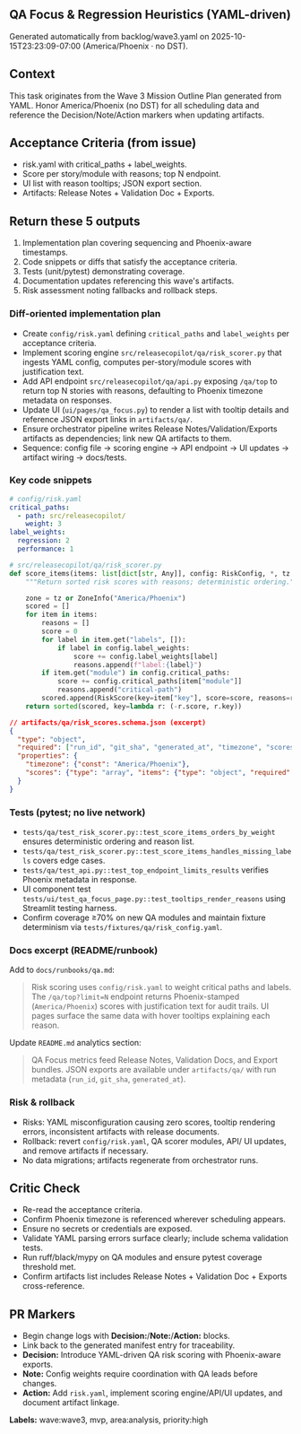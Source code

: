 ## QA Focus & Regression Heuristics (YAML-driven)

Generated automatically from backlog/wave3.yaml on 2025-10-15T23:23:09-07:00 (America/Phoenix · no DST).

## Context
This task originates from the Wave 3 Mission Outline Plan generated from YAML. Honor America/Phoenix (no DST) for all scheduling data and reference the Decision/Note/Action markers when updating artifacts.

## Acceptance Criteria (from issue)
- risk.yaml with critical_paths + label_weights.
- Score per story/module with reasons; top N endpoint.
- UI list with reason tooltips; JSON export section.
- Artifacts: Release Notes + Validation Doc + Exports.

## Return these 5 outputs
1. Implementation plan covering sequencing and Phoenix-aware timestamps.
2. Code snippets or diffs that satisfy the acceptance criteria.
3. Tests (unit/pytest) demonstrating coverage.
4. Documentation updates referencing this wave's artifacts.
5. Risk assessment noting fallbacks and rollback steps.

### Diff-oriented implementation plan
- Create `config/risk.yaml` defining `critical_paths` and `label_weights` per acceptance criteria.
- Implement scoring engine `src/releasecopilot/qa/risk_scorer.py` that ingests YAML config, computes per-story/module scores with justification text.
- Add API endpoint `src/releasecopilot/qa/api.py` exposing `/qa/top` to return top N stories with reasons, defaulting to Phoenix timezone metadata on responses.
- Update UI (`ui/pages/qa_focus.py`) to render a list with tooltip details and reference JSON export links in `artifacts/qa/`.
- Ensure orchestrator pipeline writes Release Notes/Validation/Exports artifacts as dependencies; link new QA artifacts to them.
- Sequence: config file → scoring engine → API endpoint → UI updates → artifact wiring → docs/tests.

### Key code snippets
```yaml
# config/risk.yaml
critical_paths:
  - path: src/releasecopilot/
    weight: 3
label_weights:
  regression: 2
  performance: 1
```

```python
# src/releasecopilot/qa/risk_scorer.py
def score_items(items: list[dict[str, Any]], config: RiskConfig, *, tz: ZoneInfo | None = None) -> list[RiskScore]:
    """Return sorted risk scores with reasons; deterministic ordering."""

    zone = tz or ZoneInfo("America/Phoenix")
    scored = []
    for item in items:
        reasons = []
        score = 0
        for label in item.get("labels", []):
            if label in config.label_weights:
                score += config.label_weights[label]
                reasons.append(f"label:{label}")
        if item.get("module") in config.critical_paths:
            score += config.critical_paths[item["module"]]
            reasons.append("critical-path")
        scored.append(RiskScore(key=item["key"], score=score, reasons=reasons, generated_at=datetime.now(tz=zone)))
    return sorted(scored, key=lambda r: (-r.score, r.key))
```

```json
// artifacts/qa/risk_scores.schema.json (excerpt)
{
  "type": "object",
  "required": ["run_id", "git_sha", "generated_at", "timezone", "scores"],
  "properties": {
    "timezone": {"const": "America/Phoenix"},
    "scores": {"type": "array", "items": {"type": "object", "required": ["key", "score", "reasons"]}}
  }
}
```

### Tests (pytest; no live network)
- `tests/qa/test_risk_scorer.py::test_score_items_orders_by_weight` ensures deterministic ordering and reason list.
- `tests/qa/test_risk_scorer.py::test_score_items_handles_missing_labels` covers edge cases.
- `tests/qa/test_api.py::test_top_endpoint_limits_results` verifies Phoenix metadata in response.
- UI component test `tests/ui/test_qa_focus_page.py::test_tooltips_render_reasons` using Streamlit testing harness.
- Confirm coverage ≥70% on new QA modules and maintain fixture determinism via `tests/fixtures/qa/risk_config.yaml`.

### Docs excerpt (README/runbook)
Add to `docs/runbooks/qa.md`:

> Risk scoring uses `config/risk.yaml` to weight critical paths and labels. The `/qa/top?limit=N` endpoint returns Phoenix-stamped (`America/Phoenix`) scores with justification text for audit trails. UI pages surface the same data with hover tooltips explaining each reason.

Update `README.md` analytics section:

> QA Focus metrics feed Release Notes, Validation Docs, and Export bundles. JSON exports are available under `artifacts/qa/` with run metadata (`run_id`, `git_sha`, `generated_at`).

### Risk & rollback
- Risks: YAML misconfiguration causing zero scores, tooltip rendering errors, inconsistent artifacts with release documents.
- Rollback: revert `config/risk.yaml`, QA scorer modules, API/ UI updates, and remove artifacts if necessary.
- No data migrations; artifacts regenerate from orchestrator runs.


## Critic Check
- Re-read the acceptance criteria.
- Confirm Phoenix timezone is referenced wherever scheduling appears.
- Ensure no secrets or credentials are exposed.
- Validate YAML parsing errors surface clearly; include schema validation tests.
- Run ruff/black/mypy on QA modules and ensure pytest coverage threshold met.
- Confirm artifacts list includes Release Notes + Validation Doc + Exports cross-reference.

## PR Markers
- Begin change logs with **Decision:**/**Note:**/**Action:** blocks.
- Link back to the generated manifest entry for traceability.
- **Decision:** Introduce YAML-driven QA risk scoring with Phoenix-aware exports.
- **Note:** Config weights require coordination with QA leads before changes.
- **Action:** Add `risk.yaml`, implement scoring engine/API/UI updates, and document artifact linkage.

**Labels:** wave:wave3, mvp, area:analysis, priority:high
